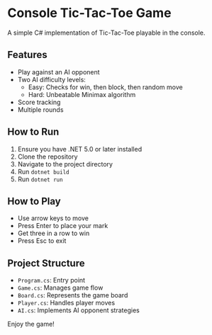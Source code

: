 # Console Tic-Tac-Toe Game

A simple C# implementation of Tic-Tac-Toe playable in the console.

## Features

- Play against an AI opponent
- Two AI difficulty levels: 
  - Easy: Checks for win, then block, then random move
  - Hard: Unbeatable Minimax algorithm
- Score tracking
- Multiple rounds

## How to Run

1. Ensure you have .NET 5.0 or later installed
2. Clone the repository
3. Navigate to the project directory
4. Run `dotnet build`
5. Run `dotnet run`

## How to Play

- Use arrow keys to move
- Press Enter to place your mark
- Get three in a row to win
- Press Esc to exit

## Project Structure

- `Program.cs`: Entry point
- `Game.cs`: Manages game flow
- `Board.cs`: Represents the game board
- `Player.cs`: Handles player moves
- `AI.cs`: Implements AI opponent strategies

Enjoy the game!
